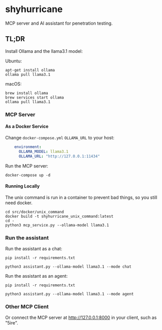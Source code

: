 # shyhurricane

MCP server and AI assistant for penetration testing.

## TL;DR

Install Ollama and the llama3.1 model:

Ubuntu:
```shell
apt-get install ollama
ollama pull llama3.1
```

macOS:
```shell
brew install ollama
brew services start ollama
ollama pull llama3.1
```

### MCP Server

#### As a Docker Service

Change `docker-compose.yml` `OLLAMA_URL` to your host:
```yaml
    environment:
      OLLAMA_MODEL: llama3.1
      OLLAMA_URL: "http://127.0.0.1:11434"
```

Run the MCP server:
```shell
docker-compose up -d
```

#### Running Locally

The unix command is run in a container to prevent bad things, so you still need docker.
```shell
cd src/docker/unix_command
docker build -t shyhurricane_unix_command:latest
cd -
python3 mcp_service.py --ollama-model llama3.1
```

### Run the assistant

Run the assistant as a chat:
```shell
pip install -r requirements.txt

python3 assistant.py --ollama-model llama3.1 --mode chat
```

Run the assistant as an agent:
```shell
pip install -r requirements.txt

python3 assistant.py --ollama-model llama3.1 --mode agent
```

### Other MCP Client

Or connect the MCP server at http://127.0.0.1:8000 in your client, such as "5ire".

